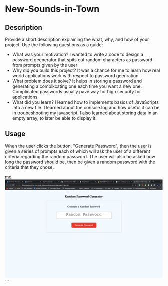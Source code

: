 # New-Sounds-in-Town

## Description

Provide a short description explaining the what, why, and how of your project. Use the following questions as a guide:

- What was your motivation?
    I wanted to write a code to design a password geenerator that spits out random characters as password from prompts given by the user
- Why did you build this project?
    It was a chance for me to learn how real world applications work with respect to password geenration
- What problem does it solve?
    It helps in storing a password and generating a complkcating one each time you want a new one. Complicated passwords usually pave way for high security for applications.
- What did you learn?
     I learned how to implements basics of JavaScripts into a new file. I learned about the console.log and how useful it can be in troubeshooting my javascript. I also learned about storing data in an empty array, to later be able to display it.



## Usage

When the user clicks the button, "Generate Password", then the user is given a series of prompts each of which will ask the user of a different criteria regarding the random password. The user will also be asked how long the password should be, then be given a random password with the criteria that they chose. 

    
   md![alt text](assets/screenshot.png)
    ```
    

